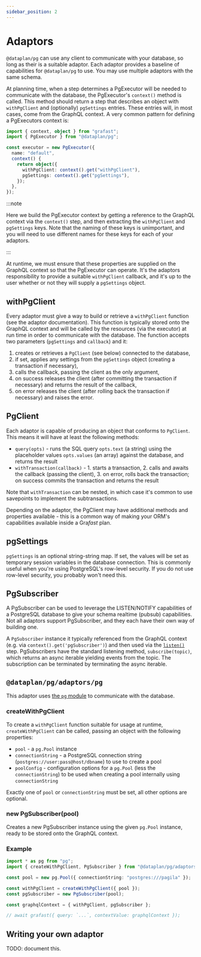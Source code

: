 ```yaml
---
sidebar_position: 2
---
```


# Adaptors

`@dataplan/pg` can use any client to communicate with your database, so long as
their is a suitable adaptor. Each adaptor provides a baseline of capabilities
for `@dataplan/pg` to use. You may use multiple adaptors with the same schema.

At planning time, when a step determines a PgExecutor will be needed to
communicate with the database, the PgExecutor's `context()` method is called.
This method should return a step that describes an object with `withPgClient`
and (optionally) `pgSettings` entries. These entries will, in most cases, come
from the GraphQL context. A very common pattern for defining a PgExecutors
context is:

```ts
import { context, object } from "grafast";
import { PgExecutor } from "@dataplan/pg";

const executor = new PgExecutor({
  name: "default",
  context() {
    return object({
      withPgClient: context().get("withPgClient"),
      pgSettings: context().get("pgSettings"),
    });
  },
});
```

:::note

Here we build the PgExecutor context by getting a reference to the GraphQL
context via the `context()` step, and then extracting the `withPgClient` and
`pgSettings` keys. Note that the naming of these keys is unimportant, and you
will need to use different names for these keys for each of your adaptors.

:::

At runtime, we must ensure that these properties are supplied on the GraphQL
context so that the PgExecutor can operate. It's the adaptors responsibility to
provide a suitable `withPgClient` callback, and it's up to the user whether or
not they will supply a `pgSettings` object.

## withPgClient

Every adaptor must give a way to build or retrieve a `withPgClient` function
(see the adaptor documentation). This function is typically stored onto the
GraphQL context and will be called by the resources (via the executor) at run
time in order to communicate with the database. The function accepts two
parameters (`pgSettings` and `callback`) and it:

1. creates or retrieves a `PgClient` (see below) connected to the database,
2. if set, applies any settings from the `pgSettings` object (creating a transaction if necessary),
3. calls the callback, passing the client as the only argument,
4. on success releases the client (after committing the transaction if necessary) and returns the result of the callback,
5. on error releases the client (after rolling back the transaction if necessary) and raises the error.

## PgClient

Each adaptor is capable of producing an object that conforms to `PgClient`.
This means it will have at least the following methods:

- `query(opts)` - runs the SQL query `opts.text` (a string) using the
  placeholder values `opts.values` (an array) against the database, and returns
  the result
- `withTransaction(callback)` - 1. starts a transaction, 2. calls and awaits
  the callback (passing the client), 3. on error, rolls back the transaction;
  on success commits the transaction and returns the result

Note that `withTransaction` can be nested, in which case it's common to use
savepoints to implement the subtransactions.

Depending on the adaptor, the PgClient may have additional methods and
properties available - this is a common way of making your ORM's capabilities
available inside a Gra*fast* plan.

## pgSettings

`pgSettings` is an optional string-string map. If set, the values will be set
as temporary session variables in the database connection. This is commonly
useful when you're using PostgreSQL's row-level security. If you do not
use row-level security, you probably won't need this.

## PgSubscriber

A PgSubscriber can be used to leverage the LISTEN/NOTIFY capabilities of a
PostgreSQL database to give your schema realtime (pubsub) capabilities. Not all
adaptors support PgSubscriber, and they each have their own way of building
one.

A `PgSubscriber` instance it typically referenced from the GraphQL context
(e.g. via `context().get('pgSubscriber')`) and then used via the
[`listen()`](/grafast/step-library/standard-steps/listen) step. PgSubscribers
have the standard listening method, `subscribe(topic)`, which returns an async
iterable yielding events from the topic. The subscription can be terminated by
terminating the async iterable.

## `@dataplan/pg/adaptors/pg`

This adaptor uses [the `pg` module](https://www.npmjs.com/package/pg) to
communicate with the database.

### createWithPgClient

To create a `withPgClient` function suitable for usage at runtime,
`createWithPgClient` can be called, passing an object with the following
properties:

- `pool` - a `pg.Pool` instance
- `connectionString` - a PostgreSQL connection string
  (`postgres://user:pass@host/dbname`) to use to create a pool
- `poolConfig` - configuration options for a `pg.Pool` (less the
  `connectionString`) to be used when creating a pool internally using
  `connectionString`

Exactly one of `pool` or `connectionString` must be set, all other options are
optional.

### new PgSubscriber(pool)

Creates a new PgSubscriber instance using the given `pg.Pool` instance, ready
to be stored onto the GraphQL context.

### Example

```ts
import * as pg from "pg";
import { createWithPgClient, PgSubscriber } from "@dataplan/pg/adaptors/pg";

const pool = new pg.Pool({ connectionString: "postgres:///pagila" });

const withPgClient = createWithPgClient({ pool });
const pgSubscriber = new PgSubscriber(pool);

const graphqlContext = { withPgClient, pgSubscriber };

// await grafast({ query: `...`, contextValue: graphqlContext });
```

## Writing your own adaptor

TODO: document this.
